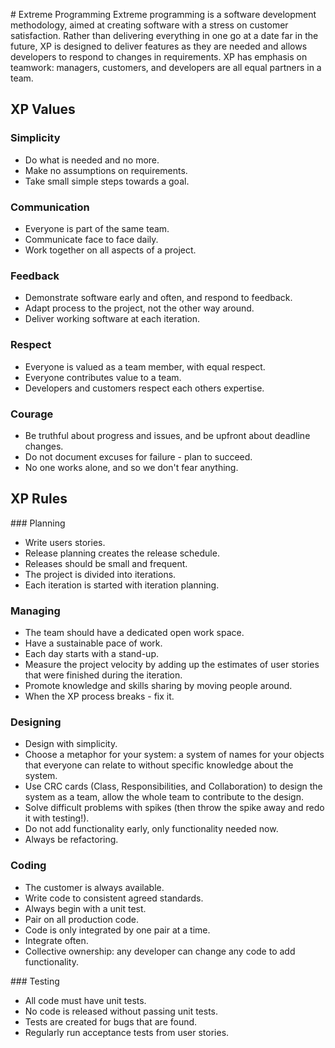 # Extreme Programming
Extreme programming is a software development methodology, aimed at creating software with a stress on customer satisfaction. Rather than delivering everything in one go at a date far in the future, XP is designed to deliver features as they are needed and allows developers to respond to changes in requirements. XP has emphasis on teamwork: managers, customers, and developers are all equal partners in a team.

## XP Values
### Simplicity
* Do what is needed and no more.
* Make no assumptions on requirements.
* Take small simple steps towards a goal.

### Communication
* Everyone is part of the same team.
* Communicate face to face daily.
* Work together on all aspects of a project.

### Feedback
* Demonstrate software early and often, and respond to feedback.
* Adapt process to the project, not the other way around.
* Deliver working software at each iteration.

### Respect
* Everyone is valued as a team member, with equal respect.
* Everyone contributes value to a team.
* Developers and customers respect each others expertise.

### Courage
* Be truthful about progress and issues, and be upfront about deadline changes.
* Do not document excuses for failure - plan to succeed.
* No one works alone, and so we don't fear anything.

## XP Rules
### Planning
* Write users stories.
* Release planning creates the release schedule.
* Releases should be small and frequent.
* The project is divided into iterations.
* Each iteration is started with iteration planning.

### Managing
* The team should have a dedicated open work space.
* Have a sustainable pace of work.
* Each day starts with a stand-up.
* Measure the project velocity by adding up the estimates of user stories that were finished during the iteration.
* Promote knowledge and skills sharing by moving people around.
* When the XP process breaks - fix it.

### Designing
* Design with simplicity.
* Choose a metaphor for your system: a system of names for your objects that everyone can relate to without specific knowledge about the system.
* Use CRC cards (Class, Responsibilities, and Collaboration) to design the system as a team, allow the whole team to contribute to the design.
* Solve difficult problems with spikes (then throw the spike away and redo it with testing!).
* Do not add functionality early, only functionality needed now.
* Always be refactoring.

### Coding
* The customer is always available.
* Write code to consistent agreed standards.
* Always begin with a unit test.
* Pair on all production code.
* Code is only integrated by one pair at a time.
* Integrate often.
* Collective ownership: any developer can change any code to add functionality.

### Testing
* All code must have unit tests.
* No code is released without passing unit tests.
* Tests are created for bugs that are found.
* Regularly run acceptance tests from user stories.
